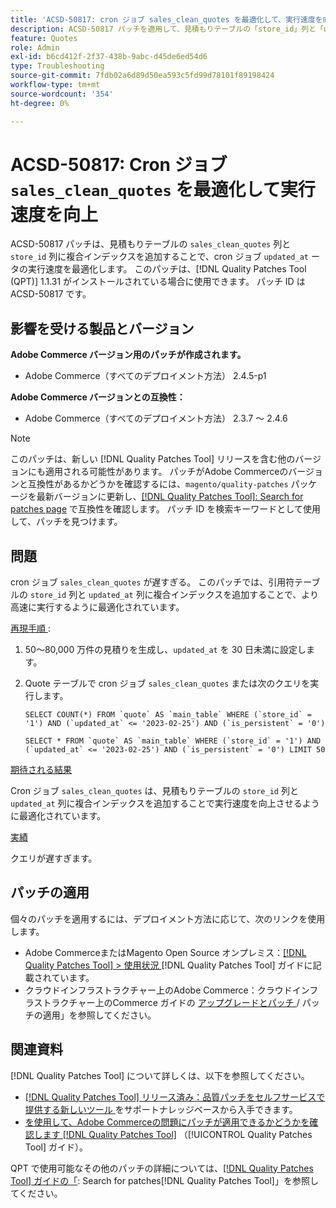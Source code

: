 ```yaml
---
title: 'ACSD-50817: cron ジョブ sales_clean_quotes を最適化して、実行速度を向上'
description: ACSD-50817 パッチを適用して、見積もりテーブルの「store_id」列と「updated_at」列に複合インデックスを追加することで、cron ジョブ「sales_clean_quotes」を最適化し、より高速に実行できるようにします。
feature: Quotes
role: Admin
exl-id: b6cd412f-2f37-438b-9abc-d45de6ed54d6
type: Troubleshooting
source-git-commit: 7fdb02a6d89d50ea593c5fd99d78101f89198424
workflow-type: tm+mt
source-wordcount: '354'
ht-degree: 0%

---
```


# ACSD-50817: Cron ジョブ `sales_clean_quotes` を最適化して実行速度を向上

ACSD-50817 パッチは、見積もりテーブルの `sales_clean_quotes` 列と `store_id` 列に複合インデックスを追加することで、cron ジョブ `updated_at` ータの実行速度を最適化します。 このパッチは、[!DNL Quality Patches Tool (QPT)] 1.1.31 がインストールされている場合に使用できます。 パッチ ID は ACSD-50817 です。

## 影響を受ける製品とバージョン

**Adobe Commerce バージョン用のパッチが作成されます。**

* Adobe Commerce（すべてのデプロイメント方法） 2.4.5-p1

**Adobe Commerce バージョンとの互換性：**

* Adobe Commerce（すべてのデプロイメント方法） 2.3.7 ～ 2.4.6

>[!NOTE]
>
>このパッチは、新しい [!DNL Quality Patches Tool] リリースを含む他のバージョンにも適用される可能性があります。 パッチがAdobe Commerceのバージョンと互換性があるかどうかを確認するには、`magento/quality-patches` パッケージを最新バージョンに更新し、[[!DNL Quality Patches Tool]: Search for patches page](https://experienceleague.adobe.com/tools/commerce-quality-patches/index.html) で互換性を確認します。 パッチ ID を検索キーワードとして使用して、パッチを見つけます。

## 問題

cron ジョブ `sales_clean_quotes` が遅すぎる。 このパッチでは、引用符テーブルの `store_id` 列と `updated_at` 列に複合インデックスを追加することで、より高速に実行するように最適化されています。

<u> 再現手順 </u>:

1. 50～80,000 万件の見積りを生成し、`updated_at` を 30 日未満に設定します。
1. Quote テーブルで cron ジョブ `sales_clean_quotes` または次のクエリを実行します。

   ```cron
   SELECT COUNT(*) FROM `quote` AS `main_table` WHERE (`store_id` = '1') AND (`updated_at` <= '2023-02-25') AND (`is_persistent` = '0')
   
   SELECT * FROM `quote` AS `main_table` WHERE (`store_id` = '1') AND (`updated_at` <= '2023-02-25') AND (`is_persistent` = '0') LIMIT 50
   ```

<u> 期待される結果 </u>

Cron ジョブ `sales_clean_quotes` は、見積もりテーブルの `store_id` 列と `updated_at` 列に複合インデックスを追加することで実行速度を向上させるように最適化されています。

<u> 実績 </u>

クエリが遅すぎます。

## パッチの適用

個々のパッチを適用するには、デプロイメント方法に応じて、次のリンクを使用します。

* Adobe CommerceまたはMagento Open Source オンプレミス：[[!DNL Quality Patches Tool] > 使用状況 ](/help/tools/quality-patches-tool/usage.md) [!DNL Quality Patches Tool] ガイドに記載されています。
* クラウドインフラストラクチャー上のAdobe Commerce：クラウドインフラストラクチャー上のCommerce ガイドの [ アップグレードとパッチ ](https://experienceleague.adobe.com/docs/commerce-cloud-service/user-guide/develop/upgrade/apply-patches.html)/ パッチの適用」を参照してください。

## 関連資料

[!DNL Quality Patches Tool] について詳しくは、以下を参照してください。

* [[!DNL Quality Patches Tool]  リリース済み：品質パッチをセルフサービスで提供する新しいツール ](https://experienceleague.adobe.com/en/docs/commerce-operations/tools/quality-patches-tool/quality-patches-tool-to-self-serve-quality-patches) をサポートナレッジベースから入手できます。
* [ を使用して、Adobe Commerceの問題にパッチが適用できるかどうかを確認します  [!DNL Quality Patches Tool]](/help/tools/quality-patches-tool/patches-available-in-qpt/check-patch-for-magento-issue-with-magento-quality-patches.md) （[!UICONTROL Quality Patches Tool] ガイド）。


QPT で使用可能なその他のパッチの詳細については、[[!DNL Quality Patches Tool] ガイドの「](https://experienceleague.adobe.com/tools/commerce-quality-patches/index.html): Search for patches[!DNL Quality Patches Tool]」を参照してください。
